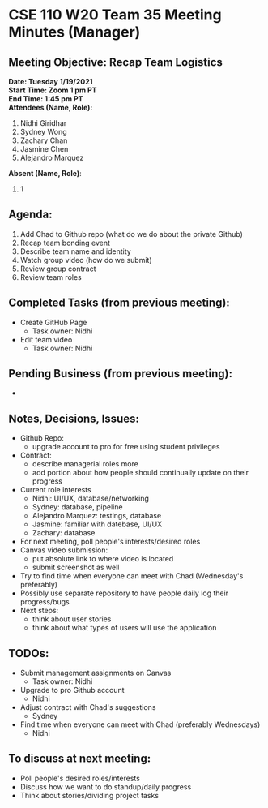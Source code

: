 # CSE 110 W20 Team 35 Meeting Minutes (Manager)

## Meeting Objective: Recap Team Logistics

**Date: Tuesday 1/19/2021**  
**Start Time: Zoom 1 pm PT**  
**End Time: 1:45 pm PT**  
**Attendees (Name, Role):**

1. Nidhi Giridhar
2. Sydney Wong
3. Zachary Chan
4. Jasmine Chen
5. Alejandro Marquez

**Absent (Name, Role)**:

1. 1

## Agenda:

1. Add Chad to Github repo (what do we do about the private Github)
2. Recap team bonding event
3. Describe team name and identity
4. Watch group video (how do we submit)
5. Review group contract
6. Review team roles

## Completed Tasks (from previous meeting):

- Create GitHub Page
  - Task owner: Nidhi
- Edit team video
  - Task owner: Nidhi

## Pending Business (from previous meeting):

-

## Notes, Decisions, Issues:

- Github Repo:
  - upgrade account to pro for free using student privileges
- Contract:
  - describe managerial roles more
  - add portion about how people should continually update on their progress
- Current role interests
  - Nidhi: UI/UX, database/networking
  - Sydney: database, pipeline
  - Alejandro Marquez: testings, database
  - Jasmine: familiar with datebase, UI/UX
  - Zachary: database
- For next meeting, poll people's interests/desired roles
- Canvas video submission:
  - put absolute link to where video is located
  - submit screenshot as well
- Try to find time when everyone can meet with Chad (Wednesday's preferably)
- Possibly use separate repository to have people daily log their progress/bugs
- Next steps:
  - think about user stories
  - think about what types of users will use the application

## TODOs:

- Submit management assignments on Canvas
  - Task owner: Nidhi
- Upgrade to pro Github account
  - Nidhi
- Adjust contract with Chad's suggestions
  - Sydney
- Find time when everyone can meet with Chad (preferably Wednesdays)
  - Nidhi

## To discuss at next meeting:

- Poll people's desired roles/interests
- Discuss how we want to do standup/daily progress
- Think about stories/dividing project tasks
